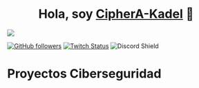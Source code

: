 <div align="center">
<h1 align="center">Hola, soy <a href=>CipherA-Kadel</a> 👋</h1>
</div>
<img src="https://img.freepik.com/free-photo/online-security-dark-background-3d-illustration_1419-2804.jpg?t=st=1727778935~exp=1727782535~hmac=4c65e4bee517736116671f739695a271dcfaa3660e645b3e79108c257ff21768&w=1800">



[![GitHub followers](https://img.shields.io/github/followers/CipherA-Kadel?style=social)](https://github.com/CipherA-Kadel)
[![Twitch Status](https://img.shields.io/twitch/status/kaaddel?style=social)](https://[https://www.twitch.tv/kaaddel])
![Discord Shield](https://discordapp.com/api/guilds/807719549075980308/widget.png?style=shield)

# Proyectos Ciberseguridad

